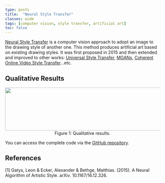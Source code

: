 ```yaml
---
type: posts
title:  "Neural Style Transfer"
classes: wide
tags: [computer vision, style transfer, artificial art]
toc: false
---
```


<script type="text/javascript" async
  src="https://cdn.mathjax.org/mathjax/latest/MathJax.js?config=TeX-MML-AM_CHTML">
</script>

[Neural Style Transfer](https://arxiv.org/abs/1508.06576) is a computer vision approach to adopt an image to the drawing style of another one. This method produces artificial art based on existing drawing styles. It was first proposed in 2015 and then extended and improved to other works: [Universal Style Transfer](https://arxiv.org/pdf/1705.08086.pdf), [MGANs](https://arxiv.org/pdf/1604.04382.pdf), [Coherent Online Video Style Transfer](https://arxiv.org/pdf/1703.09211.pdf)...etc. 


##  Qualitative Results

<p align="center">
  <img width="754" height="140" src="/assets/images/neural-style-transfer/results.png">
  <br>
  Figure 1: Qualitative results.
</p>



You can access the complete code via the [GitHub repository](https://github.com/AsmaBRZ/NeuralStyleTransfer).

## References
[1] Gatys, Leon & Ecker, Alexander & Bethge, Matthias. (2015). A Neural Algorithm of Artistic Style. arXiv. 10.1167/16.12.326. 
